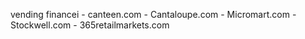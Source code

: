 vending financei
	- canteen.com
	- Cantaloupe.com
	- Micromart.com
	- Stockwell.com
	- 365retailmarkets.com
